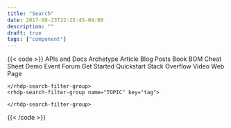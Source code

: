 ```yaml
---
title: "Search"
date: 2017-08-23T22:25:45-04:00
description: ""
draft: true
tags: ["component"]
---
```


{{< code >}}<rhdp-search-app url="https://dcp2.jboss.org/v2/rest/search/developer_materials">
<rhdp-search-box></rhdp-search-box>
<rhdp-search-filters title="Filter By">
    <rhdp-search-filter-group name="CONTENT TYPE" key="type">
        <rhdp-search-filter-item slot="primary" group="type" key="apidocs" value="rht_website,rht_apidocs" type="apidocs" name="APIs and Docs">APIs and Docs</rhdp-search-filter-item>
        <rhdp-search-filter-item slot="primary" group="type" key="archetype" value="jbossdeveloper_archetype" type="jbossdeveloper_archetype" name="Archetype">Archetype</rhdp-search-filter-item>
        <rhdp-search-filter-item slot="primary" group="type" key="article" value="article,solution" type="rhd_knowledgebase_article,rhd_knowledgebase_solution" name="Article">Article</rhdp-search-filter-item>
        <rhdp-search-filter-item slot="primary" group="type" key="blogpost" value="blogpost" type="jbossorg_blog" name="Blog Posts">Blog Posts</rhdp-search-filter-item>
        <rhdp-search-filter-item slot="primary" group="type" key="book" value="book" type="jbossorg_book" name="Book">Book</rhdp-search-filter-item>
        <rhdp-search-filter-item group="type" key="bom" value="jbossdeveloper_bom" type="jbossdeveloper_bom" name="BOM">BOM</rhdp-search-filter-item>
        <rhdp-search-filter-item group="type" key="cheatsheet" value="cheatsheet" type="jbossdeveloper_cheatsheet" name="Cheat Sheet">Cheat Sheet</rhdp-search-filter-item>
        <rhdp-search-filter-item group="type" key="demo" value="demo" type="jbossdeveloper_demo" name="Demo">Demo</rhdp-search-filter-item>
        <rhdp-search-filter-item group="type" key="event" value="jbossdeveloper_event" type="jbossdeveloper_event" name="Event">Event</rhdp-search-filter-item>
        <rhdp-search-filter-item group="type" key="forum" value="jbossorg_sbs_forum" type="jbossorg_sbs_forum" name="Forum">Forum</rhdp-search-filter-item>
        <rhdp-search-filter-item group="type" key="get-started" value="jbossdeveloper_example" type="jbossdeveloper_example" name="Get Started">Get Started</rhdp-search-filter-item>
        <rhdp-search-filter-item group="type" key="quickstart" value="quickstart" type="jbossdeveloper_quickstart" name="Quickstart">Quickstart</rhdp-search-filter-item>
        <rhdp-search-filter-item group="type" key="stackoverflow" value="stackoverflow_thread" type="stackoverflow_question" name="Stack Overflow">Stack Overflow</rhdp-search-filter-item>
        <rhdp-search-filter-item group="type" key="video" value="video" type="jbossdeveloper_vimeo,jbossdeveloper_youtube" name="Video">Video</rhdp-search-filter-item>
        <rhdp-search-filter-item group="type" key="webpage" value="webpage" type="rhd_website" name="Web Page">Web Page</rhdp-search-filter-item>
    </rhdp-search-filter-group>
    <rhdp-search-filter-group name="PRODUCT" key="project">

    </rhdp-search-filter-group>
    <rhdp-search-filter-group name="TOPIC" key="tag">

    </rhdp-search-filter-group>
</rhdp-search-filters>
<rhdp-search-filters type="active" title="Active Filters:"></rhdp-search-filters>
<rhdp-search-result-count></rhdp-search-result-count>
<rhdp-search-sort-page></rhdp-search-sort-page>
<rhdp-search-onebox></rhdp-search-onebox>
<rhdp-search-results></rhdp-search-results>
<rhdp-search-query></rhdp-search-query>
</rhdp-search-app>
<a href="#top" id="scroll-to-top"></a>{{< /code >}}